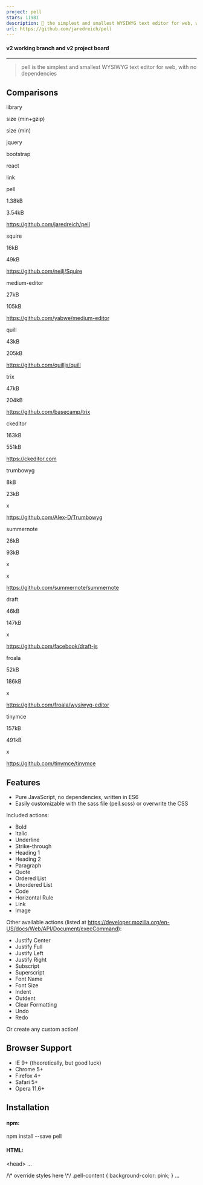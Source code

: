 ```yaml
---
project: pell
stars: 11981
description: 📝 the simplest and smallest WYSIWYG text editor for web, with no dependencies
url: https://github.com/jaredreich/pell
---
```


#### v2 working branch and v2 project board

* * *

> pell is the simplest and smallest WYSIWYG text editor for web, with no dependencies

Comparisons
-----------

library

size (min+gzip)

size (min)

jquery

bootstrap

react

link

pell

1.38kB

3.54kB

https://github.com/jaredreich/pell

squire

16kB

49kB

https://github.com/neilj/Squire

medium-editor

27kB

105kB

https://github.com/yabwe/medium-editor

quill

43kB

205kB

https://github.com/quilljs/quill

trix

47kB

204kB

https://github.com/basecamp/trix

ckeditor

163kB

551kB

https://ckeditor.com

trumbowyg

8kB

23kB

x

https://github.com/Alex-D/Trumbowyg

summernote

26kB

93kB

x

x

https://github.com/summernote/summernote

draft

46kB

147kB

x

https://github.com/facebook/draft-js

froala

52kB

186kB

x

https://github.com/froala/wysiwyg-editor

tinymce

157kB

491kB

x

https://github.com/tinymce/tinymce

Features
--------

-   Pure JavaScript, no dependencies, written in ES6
-   Easily customizable with the sass file (pell.scss) or overwrite the CSS

Included actions:

-   Bold
-   Italic
-   Underline
-   Strike-through
-   Heading 1
-   Heading 2
-   Paragraph
-   Quote
-   Ordered List
-   Unordered List
-   Code
-   Horizontal Rule
-   Link
-   Image

Other available actions (listed at https://developer.mozilla.org/en-US/docs/Web/API/Document/execCommand):

-   Justify Center
-   Justify Full
-   Justify Left
-   Justify Right
-   Subscript
-   Superscript
-   Font Name
-   Font Size
-   Indent
-   Outdent
-   Clear Formatting
-   Undo
-   Redo

Or create any custom action!

Browser Support
---------------

-   IE 9+ (theoretically, but good luck)
-   Chrome 5+
-   Firefox 4+
-   Safari 5+
-   Opera 11.6+

Installation
------------

#### npm:

npm install --save pell

#### HTML:

<head\>
  ...
  <link rel\="stylesheet" type\="text/css" href\="https://unpkg.com/pell/dist/pell.min.css"\>
  <style\>
    /\* override styles here \*/
    .pell-content {
      background-color: pink;
    }
  </style\>
</head\>
<body\>
  ...
  <!-- Bottom of body -->
  <script src\="https://unpkg.com/pell"\></script\>
</body\>

Usage
-----

#### API

// ES6
import pell from 'pell'
// or
import { exec, init } from 'pell'

// Browser
pell
// or
window.pell

// Initialize pell on an HTMLElement
pell.init({
  // <HTMLElement>, required
  element: document.getElementById('some-id'),

  // <Function>, required
  // Use the output html, triggered by element's \`oninput\` event
  onChange: html \=> console.log(html),

  // <string>, optional, default = 'div'
  // Instructs the editor which element to inject via the return key
  defaultParagraphSeparator: 'div',

  // <boolean>, optional, default = false
  // Outputs <span style="font-weight: bold;"></span> instead of <b></b>
  styleWithCSS: false,

  // <Array\[string | Object\]>, string if overwriting, object if customizing/creating
  // action.name<string> (only required if overwriting)
  // action.icon<string> (optional if overwriting, required if custom action)
  // action.title<string> (optional)
  // action.result<Function> (required)
  // Specify the actions you specifically want (in order)
  actions: \[
    'bold',
    {
      name: 'custom',
      icon: 'C',
      title: 'Custom Action',
      result: () \=> console.log('Do something!')
    },
    'underline'
  \],

  // classes<Array\[string\]> (optional)
  // Choose your custom class names
  classes: {
    actionbar: 'pell-actionbar',
    button: 'pell-button',
    content: 'pell-content',
    selected: 'pell-button-selected'
  }
})

// Execute a document command, see reference:
// https://developer.mozilla.org/en/docs/Web/API/Document/execCommand
// this is just \`document.execCommand(command, false, value)\`
pell.exec(command<string\>, value<string\>)

#### List of overwriteable action names

-   bold
-   italic
-   underline
-   strikethrough
-   heading1
-   heading2
-   paragraph
-   quote
-   olist
-   ulist
-   code
-   line
-   link
-   image

Examples
--------

#### General

<div id\="editor" class\="pell"\></div\>
<div\>
  HTML output:
  <div id\="html-output" style\="white-space:pre-wrap;"\></div\>
</div\>

import { exec, init } from 'pell'

const editor \= init({
  element: document.getElementById('editor'),
  onChange: html \=> {
    document.getElementById('html-output').textContent \= html
  },
  defaultParagraphSeparator: 'p',
  styleWithCSS: true,
  actions: \[
    'bold',
    'underline',
    {
      name: 'italic',
      result: () \=> exec('italic')
    },
    {
      name: 'backColor',
      icon: '<div style="background-color:pink;">A</div>',
      title: 'Highlight Color',
      result: () \=> exec('backColor', 'pink')
    },
    {
      name: 'image',
      result: () \=> {
        const url \= window.prompt('Enter the image URL')
        if (url) exec('insertImage', url)
      }
    },
    {
      name: 'link',
      result: () \=> {
        const url \= window.prompt('Enter the link URL')
        if (url) exec('createLink', url)
      }
    }
  \],
  classes: {
    actionbar: 'pell-actionbar-custom-name',
    button: 'pell-button-custom-name',
    content: 'pell-content-custom-name',
    selected: 'pell-button-selected-custom-name'
  }
})

// editor.content<HTMLElement>
// To change the editor's content:
editor.content.innerHTML \= '<b><u><i>Initial content!</i></u></b>'

#### Example (Markdown)

<div id\="editor" class\="pell"\></div\>
<div\>
  Markdown output:
  <div id\="markdown-output" style\="white-space:pre-wrap;"\></div\>
</div\>

import { init } from 'pell'
import Turndown from 'turndown'

const { turndown } \= new Turndown({ headingStyle: 'atx' })

init({
  element: document.getElementById('editor'),
  actions: \['bold', 'italic', 'heading1', 'heading2', 'olist', 'ulist'\],
  onChange: html \=> {
    document.getElementById('markdown-output').innerHTML \= turndown(html)
  }
})

#### Frameworks

-   React
-   Vue

Custom Styles
-------------

#### SCSS

$pell-content-height: 400px;
// See all overwriteable variables in src/pell.scss

// Then import pell.scss into styles:
@import '../../node\_modules/pell/src/pell';

#### CSS

/\* After pell styles are applied to DOM: \*/
.pell-content {
  height: 400px;
}

License
-------

MIT

Credits
-------

BrowserStack for cross browser testing:

